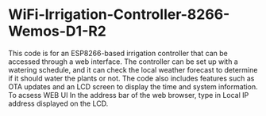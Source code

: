 # WiFi-Irrigation-Controller-8266-Wemos-D1-R2

This code is for an ESP8266-based irrigation controller that can be accessed through a web interface. The controller can be set up with a watering schedule, and it can check the local weather forecast to determine if it should water the plants or not. The code also includes features such as OTA updates and an LCD screen to display the time and system information. To acsess WEB UI In the address bar of the web browser, type in Local IP address displayed on the LCD.

